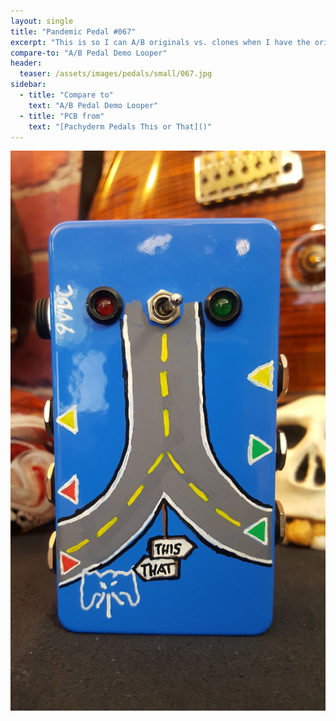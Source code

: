 ```yaml
---
layout: single
title: "Pandemic Pedal #067"
excerpt: "This is so I can A/B originals vs. clones when I have the orig available. Or just to A/B two pedals against each other. My only mistake is that when you flick the switch right it is the left hand loop and vice versa. The leds light up correctly. So at least I have that going for me."
compare-to: "A/B Pedal Demo Looper"
header:
  teaser: /assets/images/pedals/small/067.jpg
sidebar:
  - title: "Compare to"
    text: "A/B Pedal Demo Looper"
  - title: "PCB from"
    text: "[Pachyderm Pedals This or That]()"
---
```


![header](/assets/images/pedals/067.jpg)
